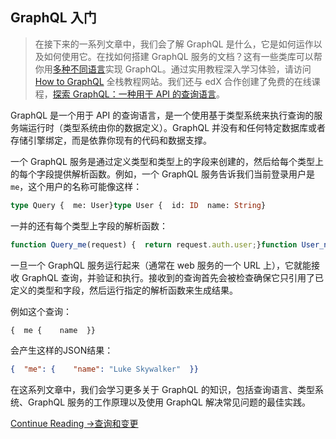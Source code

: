 ## GraphQL 入门

> 在接下来的一系列文章中，我们会了解 GraphQL 是什么，它是如何运作以及如何使用它。在找如何搭建 GraphQL 服务的文档？这有一些类库可以帮你用[多种不同语言](https://graphql.cn/code/)实现 GraphQL。通过实用教程深入学习体验，请访问 [How to GraphQL](https://www.howtographql.com/) 全栈教程网站。我们还与 edX 合作创建了免费的在线课程，[探索 GraphQL：一种用于 API 的查询语言](https://www.edx.org/course/exploring-graphql-a-query-language-for-apis)。

GraphQL 是一个用于 API 的查询语言，是一个使用基于类型系统来执行查询的服务端运行时（类型系统由你的数据定义）。GraphQL 并没有和任何特定数据库或者存储引擎绑定，而是依靠你现有的代码和数据支撑。

一个 GraphQL 服务是通过定义类型和类型上的字段来创建的，然后给每个类型上的每个字段提供解析函数。例如，一个 GraphQL 服务告诉我们当前登录用户是 `me`，这个用户的名称可能像这样：

```graphql
type Query {  me: User}type User {  id: ID  name: String}
```

一并的还有每个类型上字段的解析函数：

```javascript
function Query_me(request) {  return request.auth.user;}function User_name(user) {  return user.getName();}
```

一旦一个 GraphQL 服务运行起来（通常在 web 服务的一个 URL 上），它就能接收 GraphQL 查询，并验证和执行。接收到的查询首先会被检查确保它只引用了已定义的类型和字段，然后运行指定的解析函数来生成结果。

例如这个查询：

```graphql
{  me {    name  }}
```

会产生这样的JSON结果：

```json
{  "me": {    "name": "Luke Skywalker"  }}
```

在这系列文章中，我们会学习更多关于 GraphQL 的知识，包括查询语言、类型系统、GraphQL 服务的工作原理以及使用 GraphQL 解决常见问题的最佳实践。

[Continue Reading →查询和变更](https://graphql.cn/learn/queries/)